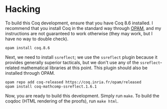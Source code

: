 # Hacking

To build this Coq development, ensure that you have Coq 8.6 installed. I
recommend that you install Coq in the standard way through
[OPAM](https://opam.ocaml.org/), and my instructions are not guaranteed to work
otherwise (they may work, but I have no way to double check).

    opam install coq.8.6


Next, we need to install `ssreflect`; we use the `ssreflect` plugin because it
provides generally superior tacticals, but we don't use any of the
`ssreflect`-related mathematical libraries at this point. This plugin should
also be installed through OPAM.


    opam repo add coq-released https://coq.inria.fr/opam/released
    opam install coq-mathcomp-ssreflect.1.6.1


Now, you are ready to build this development. Simply run `make`. To build the
coqdoc (HTML rendering of the proofs), run `make html`.


